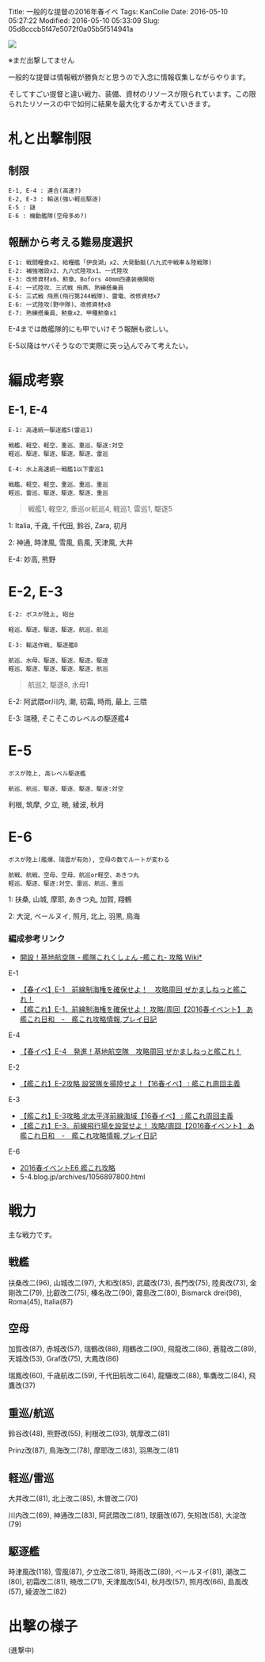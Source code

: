 Title: 一般的な提督の2016年春イベ
Tags: KanColle
Date: 2016-05-10 05:27:22
Modified: 2016-05-10 05:33:09
Slug: 05d8cccb5f47e5072f0a05b5f514941a

![](https://i.gyazo.com/c228602ccdd5ff9743ac200b8ba1851c.png)

※まだ出撃してません

一般的な提督は情報戦が勝負だと思うので入念に情報収集しながらやります。

そしてすごい提督と違い戦力、装備、資材のリソースが限られています。この限られたリソースの中で如何に結果を最大化するか考えていきます。

# 札と出撃制限

## 制限

```
E-1, E-4 : 連合(高速?)
E-2, E-3 : 輸送(強い軽巡駆逐)
E-5 : 謎
E-6 : 機動艦隊(空母多め?)
```

## 報酬から考える難易度選択

```
E-1: 戦闘糧食x2、給糧艦「伊良湖」x2、大発動艇(八九式中戦車＆陸戦隊)
E-2: 補強増設x2、九六式陸攻x1、一式陸攻
E-3: 改修資材x6、勲章、Bofors 40mm四連装機関砲
E-4: 一式陸攻、三式戦 飛燕、熟練搭乗員
E-5: 三式戦 飛燕(飛行第244戦隊)、雷電、改修資材x7
E-6: 一式陸攻(野中隊)、改修資材x8
E-7: 熟練搭乗員、勲章x2、甲種勲章x1
```

E-4までは敵艦隊的にも甲でいけそう報酬も欲しい。

E-5以降はヤバそうなので実際に突っ込んでみて考えたい。

# 編成考察

## E-1, E-4

```
E-1: 高速統一駆逐艦5(雷巡1)

戦艦、軽空、軽空、重巡、重巡、駆逐:対空
軽巡、駆逐、駆逐、駆逐、駆逐、雷巡

E-4: 水上高速統一戦艦1以下雷巡1

戦艦、軽空、軽空、重巡、重巡、重巡
軽巡、雷巡、駆逐、駆逐、駆逐、重巡
```

> 戦艦1, 軽空2, 重巡or航巡4, 軽巡1, 雷巡1, 駆逐5

1: Italia, 千歳, 千代田, 鈴谷, Zara, 初月

2: 神通, 時津風, 雪風, 島風, 天津風, 大井

E-4: 妙高, 熊野

# E-2, E-3

```
E-2: ボスが陸上, 砲台

軽巡、駆逐、駆逐、駆逐、航巡、航巡

E-3: 輸送作戦, 駆逐艦8

航巡、水母、駆逐、駆逐、駆逐、駆逐
軽巡、駆逐、駆逐、駆逐、駆逐、航巡
```

> 航巡2, 駆逐8, 水母1

E-2: 阿武隈or川内, 潮, 初霜, 時雨, 最上, 三隈

E-3: 瑞穂, そこそこのレベルの駆逐艦4

# E-5

```
ボスが陸上, 高レベル駆逐艦

航巡、航巡、駆逐、駆逐、駆逐、駆逐:対空
```

利根, 筑摩, 夕立, 暁, 綾波, 秋月

# E-6

```
ボスが陸上(艦爆、瑞雲が有効), 空母の数でルートが変わる

航戦、航戦、空母、空母、航巡or軽空、あきつ丸
軽巡、駆逐、駆逐:対空、雷巡、航巡、重巡
```

1: 扶桑, 山城, 摩耶, あきつ丸, 加賀, 翔鶴

2: 大淀, ベールヌイ, 照月, 北上, 羽黒, 鳥海


### 編成参考リンク

- [開設！基地航空隊 - 艦隊これくしょん -艦これ- 攻略 Wiki*](http://wikiwiki.jp/kancolle/?%B3%AB%C0%DF%A1%AA%B4%F0%C3%CF%B9%D2%B6%F5%C2%E2 "開設！基地航空隊 - 艦隊これくしょん -艦これ- 攻略 Wiki*")

E-1

- [【春イベ】E-1　前線制海権を確保せよ！　攻略周回  ぜかましねっと艦これ！](http://zekamashi.net/201605-event/e-1-zensen/ "【春イベ】E-1　前線制海権を確保せよ！　攻略周回  ぜかましねっと艦これ！")
- [【艦これ】E-1．前線制海権を確保せよ！ 攻略/周回【2016春イベント】  あ艦これ日和　-　艦これ攻略情報,プレイ日記](http://akankorebiyori.blog.fc2.com/blog-entry-186.html "【艦これ】E-1．前線制海権を確保せよ！ 攻略/周回【2016春イベント】  あ艦これ日和　-　艦これ攻略情報,プレイ日記")

E-4

- [【春イベ】E-4　発進！基地航空隊　攻略周回  ぜかましねっと艦これ！](http://zekamashi.net/201605-event/e-4-hassin/ "【春イベ】E-4　発進！基地航空隊　攻略周回  ぜかましねっと艦これ！")

E-2

- [【艦これ】E-2攻略 設営隊を揚陸せよ！【16春イベ】 : 艦これ周回主義](http://kankoreshuukai.blog.jp/archives/E-2kouryaku201605.html "【艦これ】E-2攻略 設営隊を揚陸せよ！【16春イベ】 : 艦これ周回主義")


E-3

- [【艦これ】E-3攻略 北太平洋前線海域【16春イベ】 : 艦これ周回主義](http://kankoreshuukai.blog.jp/archives/E-3kouryaku201605.html "【艦これ】E-3攻略 北太平洋前線海域【16春イベ】 : 艦これ周回主義")
- [【艦これ】E-3．前線飛行場を設営せよ！ 攻略/周回【2016春イベント】  あ艦これ日和　-　艦これ攻略情報,プレイ日記](http://akankorebiyori.blog.fc2.com/blog-entry-188.html "【艦これ】E-3．前線飛行場を設営せよ！ 攻略/周回【2016春イベント】  あ艦これ日和　-　艦これ攻略情報,プレイ日記")

E-6

- [2016春イベントE6 艦これ攻略](http://irasuto-voice.com/archives/7244 "2016春イベントE6 艦これ攻略")
- 5-4.blog.jp/archives/1056897800.html

# 戦力

主な戦力です。

## 戦艦

扶桑改二(96), 山城改二(97), 大和改(85), 武蔵改(73), 長門改(75), 陸奥改(73), 金剛改二(79), 比叡改二(75), 榛名改二(90), 霧島改二(80), Bismarck drei(98), Roma(45), Italia(87)

## 空母

加賀改(87), 赤城改(57), 瑞鶴改(88), 翔鶴改二(90), 飛龍改二(86), 蒼龍改二(89), 天城改(53), Graf改(75), 大鳳改(86)

瑞鳳改(60), 千歳航改二(59), 千代田航改二(64), 龍驤改二(88), 隼鷹改二(84), 飛鷹改(37)

## 重巡/航巡

鈴谷改(48), 熊野改(55), 利根改二(93), 筑摩改二(81)

Prinz改(87), 鳥海改二(78), 摩耶改二(83), 羽黒改二(81)

## 軽巡/雷巡

大井改二(81), 北上改二(85), 木曽改二(70)

川内改二(69), 神通改二(83), 阿武隈改二(81), 球磨改(67), 矢矧改(58), 大淀改(79)

## 駆逐艦

時津風改(118), 雪風(87), 夕立改二(81), 時雨改二(89), ベールヌイ(81), 潮改二(80), 初霜改二(81), 暁改二(71), 天津風改(54), 秋月改(57), 照月改(66), 島風改(57), 綾波改二(82)

# 出撃の様子

(進撃中)